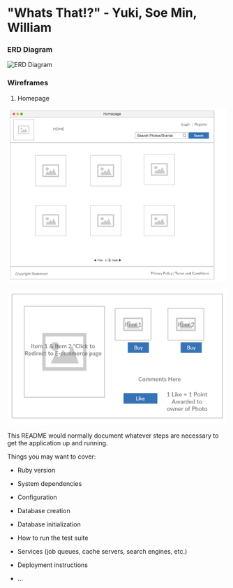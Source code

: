 # "Whats That!?" - Yuki, Soe Min, William

### ERD Diagram

![ERD Diagram](https://github.com/yukitsuboniwa/project-3/blob/master/Project%203%20ERD%20.png)


### Wireframes

1. Homepage

![Homepage](app/assets/images/homepage.png)

![Photo](app/assets/images/photo.png)


This README would normally document whatever steps are necessary to get the
application up and running.

Things you may want to cover:

* Ruby version

* System dependencies

* Configuration

* Database creation

* Database initialization

* How to run the test suite

* Services (job queues, cache servers, search engines, etc.)

* Deployment instructions

* ...
